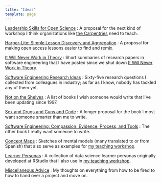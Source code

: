 ```yaml
---
title: "Ideas"
template: page
---
```


[Leadership Skills for Open Science](./leadership/)
:   A proposal for the next kind of workshop
    I think organizations like [the Carpentries][carpentries] need to teach.

[Harper-Lite: Simple Lesson Discovery and Aggregation](./harper/)
:   A proposal for making open access lessons easier to find and remix.

[It Will Never Work in Theory](./nwit/)
:   Short summaries of research papers in software engineering
    that I have posted since we shut down [It Will Never Work in Theory][nwit].

[Software Engineering Research Ideas](./research/)
:   Sixty-five research questions I collected from colleagues in industry;
    as far as I know, nobody has tackled any of them yet.

[Not on the Shelves](./not-on-the-shelves/)
:   A list of books I wish someone would write that I've been updating since 1997.

[Sex and Drugs and Guns and Code](./sdgc/)
:   A longer proposal for the book I most want someone smarter than me to write.

[Software Engineering: Compassion, Evidence, Process, and Tools](./secept/)
:   The other book I really want someone to write.

[Concept Maps](./concept-maps/)
:   Sketches of mental models (many translated to or from Spanish)
    that also serve as examples for [my teaching workshop][t3].

[Learner Personas](./learner-personas/)
:   A collection of data science learner personas originally developed at RStudio
    that I also use in [my teaching workshop][t3].

[Miscellaneous Advice](./advice/)
:   My thoughts on everything from how to be fired
    to how to hand over a project and move on.

[carpentries]: https://carpentries.org/
[nwit]: https://neverworkintheory.org/
[t3]: @root/t3/
